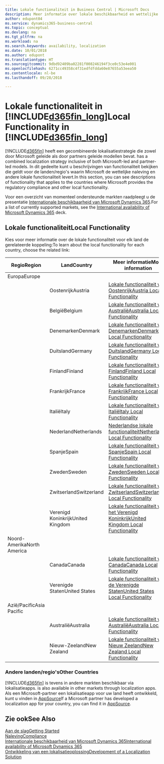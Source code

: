 ```yaml
---
title: Lokale functionaliteit in Business Central | Microsoft Docs
description: Meer informatie over lokale beschikbaarheid en wettelijke naleving van Dynamics 365 Business Central.
author: edupont04
ms.service: dynamics365-business-central
ms.topic: conceptual
ms.devlang: na
ms.tgt_pltfrm: na
ms.workload: na
ms.search.keywords: availability, localization
ms.date: 10/01/2018
ms.author: edupont
ms.translationtype: HT
ms.sourcegitcommit: 9dbd92409ba02281f008246194f3ce0c53e4e001
ms.openlocfilehash: 6271cc49358c4f31edfdfdda60e87655a53eea50
ms.contentlocale: nl-be
ms.lasthandoff: 09/28/2018

---
```

# <a name="local-functionality-in-included365finlongincludesd365finlongmdmd"></a><span data-ttu-id="900ea-103">Lokale functionaliteit in [!INCLUDE[d365fin_long](includes/d365fin_long_md.md)]</span><span class="sxs-lookup"><span data-stu-id="900ea-103">Local Functionality in [!INCLUDE[d365fin_long](includes/d365fin_long_md.md)]</span></span>
[!INCLUDE[d365fin](includes/d365fin_md.md)] <span data-ttu-id="900ea-104">heeft een gecombineerde lokalisatiestrategie die zowel door Microsoft geleide als door partners geleide modellen bevat.</span><span class="sxs-lookup"><span data-stu-id="900ea-104"> has a combined localization strategy inclusive of both Microsoft-led and partner-led models.</span></span> <span data-ttu-id="900ea-105">In dit gedeelte kunt u beschrijvingen van functionaliteit bekijken die geldt voor de landen/regio's waarin Microsoft de wettelijke naleving en andere lokale functionaliteit levert.</span><span class="sxs-lookup"><span data-stu-id="900ea-105">In this section, you can see descriptions of functionality that applies to the countries where Microsoft provides the regulatory compliance and other local functionality.</span></span>  

<span data-ttu-id="900ea-106">Voor een overzicht van momenteel ondersteunde markten raadpleegt u de presentatie [Internationale beschikbaarheid van Microsoft Dynamics 365](https://docs.microsoft.com/en-us/dynamics365/get-started/availability).</span><span class="sxs-lookup"><span data-stu-id="900ea-106">For a list of currently supported markets, see the [International availability of Microsoft Dynamics 365](https://docs.microsoft.com/en-us/dynamics365/get-started/availability) deck.</span></span>  

## <a name="local-functionality"></a><span data-ttu-id="900ea-107">Lokale functionaliteit</span><span class="sxs-lookup"><span data-stu-id="900ea-107">Local Functionality</span></span>
<span data-ttu-id="900ea-108">Kies voor meer informatie over de lokale functionaliteit voor elk land de gerelateerde koppeling:</span><span class="sxs-lookup"><span data-stu-id="900ea-108">To learn about the local functionality for each country, choose the related link:</span></span>

| <span data-ttu-id="900ea-109">Regio</span><span class="sxs-lookup"><span data-stu-id="900ea-109">Region</span></span> | <span data-ttu-id="900ea-110">Land</span><span class="sxs-lookup"><span data-stu-id="900ea-110">Country</span></span> | <span data-ttu-id="900ea-111">Meer informatie</span><span class="sxs-lookup"><span data-stu-id="900ea-111">More information</span></span> |
| --- | --- |--- |
| <span data-ttu-id="900ea-112">Europa</span><span class="sxs-lookup"><span data-stu-id="900ea-112">Europe</span></span> |  | |
|        | <span data-ttu-id="900ea-113">Oostenrijk</span><span class="sxs-lookup"><span data-stu-id="900ea-113">Austria</span></span> | [<span data-ttu-id="900ea-114">Lokale functionaliteit voor Oostenrijk</span><span class="sxs-lookup"><span data-stu-id="900ea-114">Austria Local Functionality</span></span>](localfunctionality/austria/austria-local-functionality.md) |
|        | <span data-ttu-id="900ea-115">België</span><span class="sxs-lookup"><span data-stu-id="900ea-115">Belgium</span></span> |  [<span data-ttu-id="900ea-116">Lokale functionaliteit voor Australië</span><span class="sxs-lookup"><span data-stu-id="900ea-116">Australia Local Functionality</span></span>](localfunctionality/belgium/belgium-local-functionality.md) |
|        | <span data-ttu-id="900ea-117">Denemarken</span><span class="sxs-lookup"><span data-stu-id="900ea-117">Denmark</span></span> | [<span data-ttu-id="900ea-118">Lokale functionaliteit voor Denemarken</span><span class="sxs-lookup"><span data-stu-id="900ea-118">Denmark Local Functionality</span></span>](localfunctionality/denmark/denmark-local-functionality.md) |
|        | <span data-ttu-id="900ea-119">Duitsland</span><span class="sxs-lookup"><span data-stu-id="900ea-119">Germany</span></span> | [<span data-ttu-id="900ea-120">Lokale functionaliteit voor Duitsland</span><span class="sxs-lookup"><span data-stu-id="900ea-120">Germany Local Functionality</span></span>](localfunctionality/germany/germany-local-functionality.md) |
|        | <span data-ttu-id="900ea-121">Finland</span><span class="sxs-lookup"><span data-stu-id="900ea-121">Finland</span></span> | [<span data-ttu-id="900ea-122">Lokale functionaliteit voor Finland</span><span class="sxs-lookup"><span data-stu-id="900ea-122">Finland Local Functionality</span></span>](localfunctionality/finland/finland-local-functionality.md) |
|        | <span data-ttu-id="900ea-123">Frankrijk</span><span class="sxs-lookup"><span data-stu-id="900ea-123">France</span></span> | [<span data-ttu-id="900ea-124">Lokale functionaliteit voor Frankrijk</span><span class="sxs-lookup"><span data-stu-id="900ea-124">France Local Functionality</span></span>](localfunctionality/france/france-local-functionality.md) |
|        | <span data-ttu-id="900ea-125">Italië</span><span class="sxs-lookup"><span data-stu-id="900ea-125">Italy</span></span> | [<span data-ttu-id="900ea-126">Lokale functionaliteit voor Italië</span><span class="sxs-lookup"><span data-stu-id="900ea-126">Italy Local Functionality</span></span>](localfunctionality/italy/italy-local-functionality.md) |
|        | <span data-ttu-id="900ea-127">Nederland</span><span class="sxs-lookup"><span data-stu-id="900ea-127">Netherlands</span></span> | [<span data-ttu-id="900ea-128">Nederlandse lokale functionaliteit</span><span class="sxs-lookup"><span data-stu-id="900ea-128">Netherlands Local Functionality</span></span>](localfunctionality/netherlands/netherlands-local-functionality.md) |
|        | <span data-ttu-id="900ea-129">Spanje</span><span class="sxs-lookup"><span data-stu-id="900ea-129">Spain</span></span> | [<span data-ttu-id="900ea-130">Lokale functionaliteit voor Spanje</span><span class="sxs-lookup"><span data-stu-id="900ea-130">Spain Local Functionality</span></span>](localfunctionality/spain/spain-local-functionality.md) |
|        | <span data-ttu-id="900ea-131">Zweden</span><span class="sxs-lookup"><span data-stu-id="900ea-131">Sweden</span></span> | [<span data-ttu-id="900ea-132">Lokale functionaliteit voor Zweden</span><span class="sxs-lookup"><span data-stu-id="900ea-132">Sweden Local Functionality</span></span>](localfunctionality/sweden/sweden-local-functionality.md) |
|        | <span data-ttu-id="900ea-133">Zwitserland</span><span class="sxs-lookup"><span data-stu-id="900ea-133">Switzerland</span></span> | [<span data-ttu-id="900ea-134">Lokale functionaliteit voor Zwitserland</span><span class="sxs-lookup"><span data-stu-id="900ea-134">Switzerland Local Functionality</span></span>](localfunctionality/switzerland/switzerland-local-functionality.md) |
|        | <span data-ttu-id="900ea-135">Verenigd Koninkrijk</span><span class="sxs-lookup"><span data-stu-id="900ea-135">United Kingdom</span></span> | [<span data-ttu-id="900ea-136">Lokale functionaliteit voor het Verenigd Koninkrijk</span><span class="sxs-lookup"><span data-stu-id="900ea-136">United Kingdom Local Functionality</span></span>](localfunctionality/unitedkingdom/united-kingdom-local-functionality.md) |
| <span data-ttu-id="900ea-137">Noord-Amerika</span><span class="sxs-lookup"><span data-stu-id="900ea-137">North America</span></span> |       |  |
|               | <span data-ttu-id="900ea-138">Canada</span><span class="sxs-lookup"><span data-stu-id="900ea-138">Canada</span></span>|[<span data-ttu-id="900ea-139">Lokale functionaliteit voor Canada</span><span class="sxs-lookup"><span data-stu-id="900ea-139">Canada Local Functionality</span></span>](localfunctionality/canada/canada-local-functionality.md) |
|               | <span data-ttu-id="900ea-140">Verenigde Staten</span><span class="sxs-lookup"><span data-stu-id="900ea-140">United States</span></span>|[<span data-ttu-id="900ea-141">Lokale functionaliteit voor de Verenigde Staten</span><span class="sxs-lookup"><span data-stu-id="900ea-141">United States Local Functionality</span></span>](localfunctionality/unitedstates/united-states-local-functionality.md) |
| <span data-ttu-id="900ea-142">Azië/Pacific</span><span class="sxs-lookup"><span data-stu-id="900ea-142">Asia Pacific</span></span> |       |  |
|        | <span data-ttu-id="900ea-143">Australië</span><span class="sxs-lookup"><span data-stu-id="900ea-143">Australia</span></span> | [<span data-ttu-id="900ea-144">Lokale functionaliteit voor Australië</span><span class="sxs-lookup"><span data-stu-id="900ea-144">Australia Local Functionality</span></span>](localfunctionality/australia/australia-local-functionality.md) |
|        | <span data-ttu-id="900ea-145">Nieuw-Zeeland</span><span class="sxs-lookup"><span data-stu-id="900ea-145">New Zealand</span></span> | [<span data-ttu-id="900ea-146">Lokale functionaliteit voor Nieuw Zeeland</span><span class="sxs-lookup"><span data-stu-id="900ea-146">New Zealand Local Functionality</span></span>](localfunctionality/newzealand/new-zealand-local-functionality.md) |

### <a name="other-countries"></a><span data-ttu-id="900ea-147">Andere landen/regio's</span><span class="sxs-lookup"><span data-stu-id="900ea-147">Other Countries</span></span>
[!INCLUDE[d365fin](includes/d365fin_md.md)] <span data-ttu-id="900ea-148">is tevens in andere markten beschikbaar via lokalisatieapps.</span><span class="sxs-lookup"><span data-stu-id="900ea-148"> is also available in other markets through localization apps.</span></span> <span data-ttu-id="900ea-149">Als een Microsoft-partner een lokalisatieapp voor uw land heeft ontwikkeld, kunt u vinden in [AppSource](https://appsource.microsoft.com/en-us/product/dynamics-365-business-central/)</span><span class="sxs-lookup"><span data-stu-id="900ea-149">If a Microsoft partner has developed a localization app for your country, you can find it in [AppSource](https://appsource.microsoft.com/en-us/product/dynamics-365-business-central/).</span></span>

## <a name="see-also"></a><span data-ttu-id="900ea-150">Zie ook</span><span class="sxs-lookup"><span data-stu-id="900ea-150">See Also</span></span>
[<span data-ttu-id="900ea-151">Aan de slag</span><span class="sxs-lookup"><span data-stu-id="900ea-151">Getting Started</span></span>](product-get-started.md)  
[<span data-ttu-id="900ea-152">Naleving</span><span class="sxs-lookup"><span data-stu-id="900ea-152">Compliance</span></span>](compliance/compliance-overview.md)  
[<span data-ttu-id="900ea-153">Internationale beschikbaarheid van Microsoft Dynamics 365</span><span class="sxs-lookup"><span data-stu-id="900ea-153">International availability of Microsoft Dynamics 365</span></span>](https://docs.microsoft.com/en-us/dynamics365/get-started/availability)  
[<span data-ttu-id="900ea-154">Ontwikkeling van een lokalisatieoplossing</span><span class="sxs-lookup"><span data-stu-id="900ea-154">Development of a Localization Solution</span></span>](/dynamics365/business-central/dev-itpro/developer/readiness/readiness-develop-localization)  

